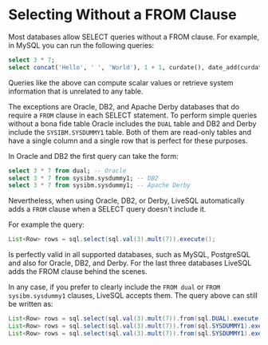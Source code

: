 # Selecting Without a FROM Clause

Most databases allow SELECT queries without a FROM clause. For example, in MySQL you can run the
following queries:

```sql
select 3 * 7;
select concat('Hello', ' ', 'World'), 1 + 1, curdate(), date_add(curdate(), interval 1 day) as tomorrow;
```

Queries like the above can compute scalar values or retrieve system information that is unrelated
to any table.

The exceptions are Oracle, DB2, and Apache Derby databases that do require a `FROM` clause in each SELECT statement. 
To perform simple queries without a bona fide table Oracle includes the `DUAL` table and DB2 and Derby 
include the `SYSIBM.SYSDUMMY1` table. Both of them are read-only tables and have a single column and a single row that
is perfect for these purposes.

In Oracle and DB2 the first query can take the form:

```sql
select 3 * 7 from dual; -- Oracle
select 3 * 7 from sysibm.sysdummy1; -- DB2
select 3 * 7 from sysibm.sysdummy1; -- Apache Derby
```

Nevertheless, when using Oracle, DB2, or Derby, LiveSQL automatically adds a `FROM` clause when a SELECT query doesn't include it.

For example the query:

```java
List<Row> rows = sql.select(sql.val(3).mult(7)).execute();
```

Is perfectly valid in all supported databases, such as MySQL, PostgreSQL and also for Oracle, DB2, and Derby. For the last 
three databases LiveSQL adds the FROM clause behind the scenes.

In any case, if you prefer to clearly include the `FROM dual` or `FROM sysibm.sysdummy1` clauses, LiveSQL accepts
them. The query above can still be written as:

```java
List<Row> rows = sql.select(sql.val(3).mult(7)).from(sql.DUAL).execute(); // Oracle
List<Row> rows = sql.select(sql.val(3).mult(7)).from(sql.SYSDUMMY1).execute(); // DB2
List<Row> rows = sql.select(sql.val(3).mult(7)).from(sql.SYSDUMMY1).execute(); // Apache Derby
```

